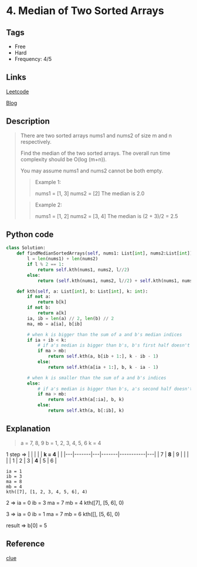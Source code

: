 # 4. Median of Two Sorted Arrays

## Tags

- Free
- Hard
- Frequency: 4/5

## Links

[Leetcode](https://leetcode.com/problems/median-of-two-sorted-arrays/)

[Blog](http://206.81.6.248:12306/leetcode/median-of-two-sorted-arrays/description)

## Description

>There are two sorted arrays nums1 and nums2 of size m and n respectively.
>
>Find the median of the two sorted arrays. The overall run time complexity should be O(log (m+n)).
>
>You may assume nums1 and nums2 cannot be both empty.
>
>>Example 1:
>>
>>nums1 = [1, 3]
>>nums2 = [2]
>>The median is 2.0
>
>>Example 2:
>>
>>nums1 = [1, 2]
>>nums2 = [3, 4]
>>The median is (2 + 3)/2 = 2.5

## Python code

```python
class Solution:
    def findMedianSortedArrays(self, nums1: List[int], nums2:List[int]) -> float:
        l = len(nums1) + len(nums2)
        if l % 2 == 1:
            return self.kth(nums1, nums2, l//2)
        else:
            return (self.kth(nums1, nums2, l//2) + self.kth(nums1, nums2, l//2 - 1)) / 2

    def kth(self, a: List[int], b: List[int], k: int):
        if not a:
            return b[k]
        if not b:
            return a[k]
        ia, ib = len(a) // 2, len(b) // 2
        ma, mb = a[ia], b[ib]

        # when k is bigger than the sum of a and b's median indices
        if ia + ib < k:
            # if a's median is bigger than b's, b's first half doesn't include k
            if ma > mb:
                return self.kth(a, b[ib + 1:], k - ib - 1)
            else:
                return self.kth(a[ia + 1:], b, k - ia - 1)

        # when k is smaller than the sum of a and b's indices
        else:
            # if a's median is bigger than b's, a's second half doesn't include k
            if ma > mb:
                return self.kth(a[:ia], b, k)
            else:
                return self.kth(a, b[:ib], k)
```

## Explanation

>a = 7, 8, 9
>b = 1, 2, 3, 4, 5, 6
>k = 4

1 step =>
|   |       |   |       | **k = 4** |   |
|---|-------|---|-------|-----------|---|
| 7 | **8** | 9 |       |           |   |
| 1 | 2     | 3 | **4** | 5         | 6 |

    ia = 1
    ib = 3
    ma = 8
    mb = 4
    kth([7], [1, 2, 3, 4, 5, 6], 4)

2 =>
    ia = 0
    ib = 3
    ma = 7
    mb = 4
    kth([7], [5, 6], 0)

3 =>
    ia = 0
    ib = 1
    ma = 7
    mb = 6
    kth([], [5, 6], 0)

result =>
    b[0] = 5

## Reference

[clue](https://leetcode.com/problems/median-of-two-sorted-arrays/discuss/2511/Intuitive-Python-O(log-(m%2Bn))-solution-by-kth-smallest-in-the-two-sorted-arrays-252ms)
